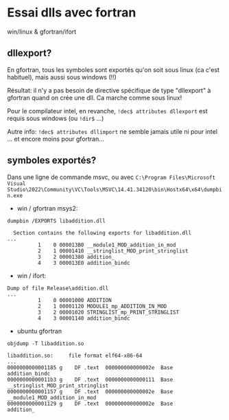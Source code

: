 # Essai dlls avec fortran

win/linux & gfortran/ifort



## dllexport?

En gfortran, tous les symboles sont exportés qu'on soit sous linux (ca c'est habituel), mais aussi sous windows (!!)

Résultat: il n'y a pas besoin de directive spécifique de type "dllexport" à gfortran quand on crée une dll. Ca marche comme sous linux!

Pour le compilateur intel, en revanche, `!dec$ attributes dllexport` est requis sous windows (ou `!dir$` ...)

Autre info: `!dec$ attributes dllimport` ne semble jamais utile ni pour intel ... et encore moins pour gfortran...

## symboles exportés?

Dans une ligne de commande msvc, ou avec `C:\Program Files\Microsoft Visual Studio\2022\Community\VC\Tools\MSVC\14.41.34120\bin\Hostx64\x64\dumpbin.exe`

* win / gfortran msys2:

````
dumpbin /EXPORTS libaddition.dll
````

````
  Section contains the following exports for libaddition.dll
...
          1    0 000013B0 __module1_MOD_addition_in_mod
          2    1 00001410 __stringlist_MOD_print_stringlist
          3    2 00001380 addition_
          4    3 000013E0 addition_bindc
````

* win / ifort:

````
Dump of file Release\addition.dll
...
          1    0 00001000 ADDITION
          2    1 00001120 MODULE1_mp_ADDITION_IN_MOD
          3    2 00001020 STRINGLIST_mp_PRINT_STRINGLIST
          4    3 00001140 addition_bindc
````

* ubuntu  gfortran

````
objdump -T libaddition.so
````

````
libaddition.so:     file format elf64-x86-64
...
0000000000001185 g    DF .text  000000000000002e  Base        addition_bindc
00000000000011b3 g    DF .text  0000000000000111  Base        __stringlist_MOD_print_stringlist
0000000000001157 g    DF .text  000000000000002e  Base        __module1_MOD_addition_in_mod
0000000000001129 g    DF .text  000000000000002e  Base        addition_
````

